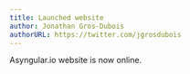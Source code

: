 ```yaml
---
title: Launched website
author: Jonathan Gros-Dubois
authorURL: https://twitter.com/jgrosdubois
---
```


Asyngular.io website is now online.
